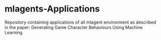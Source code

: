 # mlagents-Applications
Repository containing applications of all mlagent environment as described in the paper: Generating Game Character Behaviours Using Machine Learning

